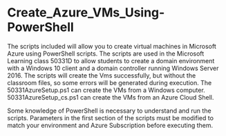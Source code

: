 # Create_Azure_VMs_Using-PowerShell
The scripts included will allow you to create virtual machines in Microsoft Azure using PowerShell scripts.  The scripts are used in the Microsoft Learning class 50331D to allow students to create a domain environment with a Windows 10 client and a domain controller running Windows Server 2016.  The scripts will create the Vms successfully, but without the classroom files, so some errors will be generated during execution.  The 50331AzureSetup.ps1 can create the VMs from a Windows computer.  50331AzureSetup_cs.ps1 can create the VMs from an Azure Cloud Shell.

Some knowledge of PowerShell is necessary to understand and run the scripts.  Parameters in the first section of the scripts must be modified to match your environment and Azure Subscription before executing them.
